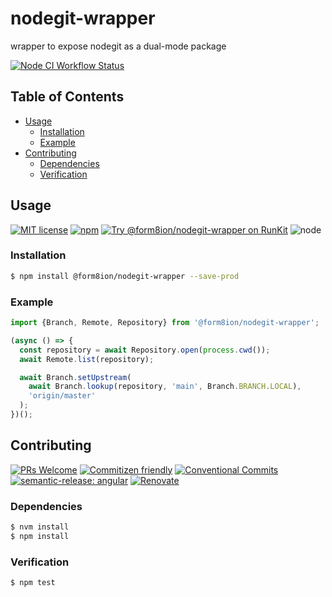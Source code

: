 # nodegit-wrapper

wrapper to expose nodegit as a dual-mode package

<!--status-badges start -->

[![Node CI Workflow Status][github-actions-ci-badge]][github-actions-ci-link]

<!--status-badges end -->

## Table of Contents

* [Usage](#usage)
  * [Installation](#installation)
  * [Example](#example)
* [Contributing](#contributing)
  * [Dependencies](#dependencies)
  * [Verification](#verification)

## Usage

<!--consumer-badges start -->

[![MIT license][license-badge]][license-link]
[![npm][npm-badge]][npm-link]
[![Try @form8ion/nodegit-wrapper on RunKit][runkit-badge]][runkit-link]
![node][node-badge]

<!--consumer-badges end -->

### Installation

```sh
$ npm install @form8ion/nodegit-wrapper --save-prod
```

### Example

```javascript
import {Branch, Remote, Repository} from '@form8ion/nodegit-wrapper';

(async () => {
  const repository = await Repository.open(process.cwd());
  await Remote.list(repository);

  await Branch.setUpstream(
    await Branch.lookup(repository, 'main', Branch.BRANCH.LOCAL),
    'origin/master'
  );
})();
```

## Contributing

<!--contribution-badges start -->

[![PRs Welcome][PRs-badge]][PRs-link]
[![Commitizen friendly][commitizen-badge]][commitizen-link]
[![Conventional Commits][commit-convention-badge]][commit-convention-link]
[![semantic-release: angular][semantic-release-badge]][semantic-release-link]
[![Renovate][renovate-badge]][renovate-link]

<!--contribution-badges end -->

### Dependencies

```sh
$ nvm install
$ npm install
```

### Verification

```sh
$ npm test
```

[PRs-link]: http://makeapullrequest.com

[PRs-badge]: https://img.shields.io/badge/PRs-welcome-brightgreen.svg

[commitizen-link]: http://commitizen.github.io/cz-cli/

[commitizen-badge]: https://img.shields.io/badge/commitizen-friendly-brightgreen.svg

[commit-convention-link]: https://conventionalcommits.org

[commit-convention-badge]: https://img.shields.io/badge/Conventional%20Commits-1.0.0-yellow.svg

[semantic-release-link]: https://github.com/semantic-release/semantic-release

[semantic-release-badge]: https://img.shields.io/badge/semantic--release-angular-e10079?logo=semantic-release

[renovate-link]: https://renovatebot.com

[renovate-badge]: https://img.shields.io/badge/renovate-enabled-brightgreen.svg?logo=renovatebot

[github-actions-ci-link]: https://github.com/form8ion/nodegit-wrapper/actions?query=workflow%3A%22Node.js+CI%22+branch%3Amaster

[github-actions-ci-badge]: https://github.com/form8ion/nodegit-wrapper/workflows/Node.js%20CI/badge.svg

[license-link]: LICENSE

[license-badge]: https://img.shields.io/github/license/form8ion/nodegit-wrapper.svg

[npm-link]: https://www.npmjs.com/package/@form8ion/nodegit-wrapper

[npm-badge]: https://img.shields.io/npm/v/@form8ion/nodegit-wrapper?logo=npm

[runkit-link]: https://npm.runkit.com/@form8ion/nodegit-wrapper

[runkit-badge]: https://badge.runkitcdn.com/@form8ion/nodegit-wrapper.svg

[node-badge]: https://img.shields.io/node/v/@form8ion/nodegit-wrapper?logo=node.js
